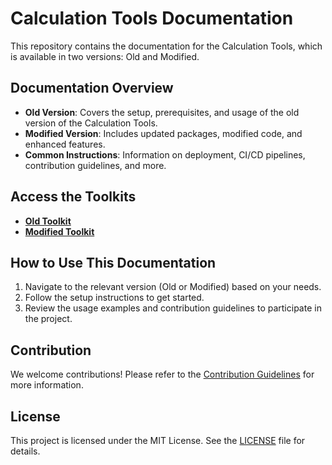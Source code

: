 # Calculation Tools Documentation

This repository contains the documentation for the Calculation Tools, which is available in two versions: Old and Modified.

## Documentation Overview

- **Old Version**: Covers the setup, prerequisites, and usage of the old version of the Calculation Tools.
- **Modified Version**: Includes updated packages, modified code, and enhanced features.
- **Common Instructions**: Information on deployment, CI/CD pipelines, contribution guidelines, and more.

## Access the Toolkits

- **[Old Toolkit](https://dev.azure.com/ITUINT/ConnectivityToolkit/_git/calculation-tools)**
- **[Modified Toolkit](https://dev.azure.com/ITUINT/ConnectivityToolkit/_git/calculation-tools?path=%2F&version=GBmodified&_a=contents)**

## How to Use This Documentation

1. Navigate to the relevant version (Old or Modified) based on your needs.
2. Follow the setup instructions to get started.
3. Review the usage examples and contribution guidelines to participate in the project.

## Contribution

We welcome contributions! Please refer to the [Contribution Guidelines](docs/contribution/guidelines.md) for more information.

## License

This project is licensed under the MIT License. See the [LICENSE](LICENSE) file for details.
